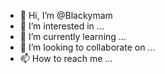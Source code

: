 - 👋 Hi, I’m @Blackymam
- 👀 I’m interested in ...
- 🌱 I’m currently learning ...
- 💞️ I’m looking to collaborate on ...
- 📫 How to reach me ...

<!---
Blackymam/Blackymam is a ✨ special ✨ repository because its `README.md` (this file) appears on your GitHub profile.
You can click the Preview link to take a look at your changes.
--->
